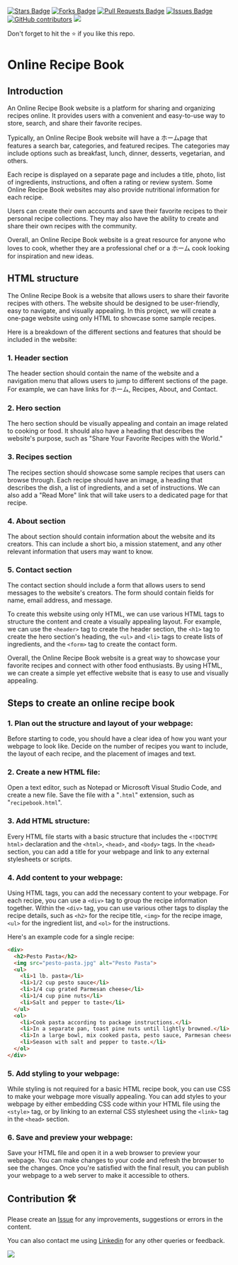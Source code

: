 <a href="https://github.com/drshahizan/learn-php/stargazers"><img src="https://img.shields.io/github/stars/drshahizan/learn-php" alt="Stars Badge"/></a>
<a href="https://github.com/drshahizan/learn-php/network/members"><img src="https://img.shields.io/github/forks/drshahizan/learn-php" alt="Forks Badge"/></a>
<a href="https://github.com/drshahizan/learn-php/pulls"><img src="https://img.shields.io/github/issues-pr/drshahizan/learn-php" alt="Pull Requests Badge"/></a>
<a href="https://github.com/drshahizan/learn-php/issues"><img src="https://img.shields.io/github/issues/drshahizan/learn-php" alt="Issues Badge"/></a>
<a href="https://github.com/drshahizan/learn-php/graphs/contributors"><img alt="GitHub contributors" src="https://img.shields.io/github/contributors/drshahizan/learn-php?color=2b9348"></a>
![](https://visitor-badge.glitch.me/badge?page_id=drshahizan/learn-php)

Don't forget to hit the :star: if you like this repo.

# Online Recipe Book

## Introduction
An Online Recipe Book website is a platform for sharing and organizing recipes online. It provides users with a convenient and easy-to-use way to store, search, and share their favorite recipes.

Typically, an Online Recipe Book website will have a ホームpage that features a search bar, categories, and featured recipes. The categories may include options such as breakfast, lunch, dinner, desserts, vegetarian, and others.

Each recipe is displayed on a separate page and includes a title, photo, list of ingredients, instructions, and often a rating or review system. Some Online Recipe Book websites may also provide nutritional information for each recipe.

Users can create their own accounts and save their favorite recipes to their personal recipe collections. They may also have the ability to create and share their own recipes with the community.

Overall, an Online Recipe Book website is a great resource for anyone who loves to cook, whether they are a professional chef or a ホーム cook looking for inspiration and new ideas.

## HTML structure
The Online Recipe Book is a website that allows users to share their favorite recipes with others. The website should be designed to be user-friendly, easy to navigate, and visually appealing. In this project, we will create a one-page website using only HTML to showcase some sample recipes.

Here is a breakdown of the different sections and features that should be included in the website:

### 1. Header section
The header section should contain the name of the website and a navigation menu that allows users to jump to different sections of the page. For example, we can have links for ホーム, Recipes, About, and Contact.

### 2. Hero section
The hero section should be visually appealing and contain an image related to cooking or food. It should also have a heading that describes the website's purpose, such as "Share Your Favorite Recipes with the World."

### 3. Recipes section
The recipes section should showcase some sample recipes that users can browse through. Each recipe should have an image, a heading that describes the dish, a list of ingredients, and a set of instructions. We can also add a "Read More" link that will take users to a dedicated page for that recipe.

### 4. About section
The about section should contain information about the website and its creators. This can include a short bio, a mission statement, and any other relevant information that users may want to know.

### 5. Contact section
The contact section should include a form that allows users to send messages to the website's creators. The form should contain fields for name, email address, and message.


To create this website using only HTML, we can use various HTML tags to structure the content and create a visually appealing layout. For example, we can use the `<header>` tag to create the header section, the `<h1>` tag to create the hero section's heading, the `<ul>` and `<li>` tags to create lists of ingredients, and the `<form>` tag to create the contact form.

Overall, the Online Recipe Book website is a great way to showcase your favorite recipes and connect with other food enthusiasts. By using HTML, we can create a simple yet effective website that is easy to use and visually appealing.

## Steps to create an online recipe book

### 1. Plan out the structure and layout of your webpage:
Before starting to code, you should have a clear idea of how you want your webpage to look like. Decide on the number of recipes you want to include, the layout of each recipe, and the placement of images and text.

### 2. Create a new HTML file:
Open a text editor, such as Notepad or Microsoft Visual Studio Code, and create a new file. Save the file with a "`.html`" extension, such as "`recipebook.html`".

### 3. Add HTML structure:
Every HTML file starts with a basic structure that includes the `<!DOCTYPE html>` declaration and the `<html>`, `<head>`, and `<body>` tags. In the `<head>` section, you can add a title for your webpage and link to any external stylesheets or scripts.

### 4. Add content to your webpage:
Using HTML tags, you can add the necessary content to your webpage. For each recipe, you can use a `<div>` tag to group the recipe information together. Within the `<div>` tag, you can use various other tags to display the recipe details, such as `<h2>` for the recipe title, `<img>` for the recipe image, `<ul>` for the ingredient list, and `<ol>` for the instructions.

Here's an example code for a single recipe:

```html
<div>
  <h2>Pesto Pasta</h2>
  <img src="pesto-pasta.jpg" alt="Pesto Pasta">
  <ul>
    <li>1 lb. pasta</li>
    <li>1/2 cup pesto sauce</li>
    <li>1/4 cup grated Parmesan cheese</li>
    <li>1/4 cup pine nuts</li>
    <li>Salt and pepper to taste</li>
  </ul>
  <ol>
    <li>Cook pasta according to package instructions.</li>
    <li>In a separate pan, toast pine nuts until lightly browned.</li>
    <li>In a large bowl, mix cooked pasta, pesto sauce, Parmesan cheese, and toasted pine nuts.</li>
    <li>Season with salt and pepper to taste.</li>
  </ol>
</div>
```
  
### 5. Add styling to your webpage:
While styling is not required for a basic HTML recipe book, you can use CSS to make your webpage more visually appealing. You can add styles to your webpage by either embedding CSS code within your HTML file using the `<style>` tag, or by linking to an external CSS stylesheet using the `<link>` tag in the `<head>` section.

### 6. Save and preview your webpage:
Save your HTML file and open it in a web browser to preview your webpage. You can make changes to your code and refresh the browser to see the changes. Once you're satisfied with the final result, you can publish your webpage to a web server to make it accessible to others.

## Contribution 🛠️
Please create an [Issue](https://github.com/drshahizan/learn-php/issues) for any improvements, suggestions or errors in the content.

You can also contact me using [Linkedin](https://www.linkedin.com/in/drshahizan/) for any other queries or feedback.

![](https://visitor-badge.glitch.me/badge?page_id=drshahizan)
